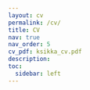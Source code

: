 ```yaml
---
layout: cv
permalink: /cv/
title: CV
nav: true
nav_order: 5
cv_pdf: ksikka_cv.pdf
description:
toc:
  sidebar: left
---
```


